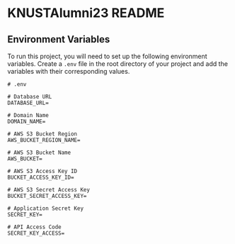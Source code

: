 # KNUSTAlumni23 README

## Environment Variables

To run this project, you will need to set up the following environment variables. Create a `.env` file in the root directory of your project and add the variables with their corresponding values.

```dotenv
# .env

# Database URL
DATABASE_URL=

# Domain Name
DOMAIN_NAME=

# AWS S3 Bucket Region
AWS_BUCKET_REGION_NAME=

# AWS S3 Bucket Name
AWS_BUCKET=

# AWS S3 Access Key ID
BUCKET_ACCESS_KEY_ID=

# AWS S3 Secret Access Key
BUCKET_SECRET_ACCESS_KEY=

# Application Secret Key
SECRET_KEY=

# API Access Code
SECRET_KEY_ACCESS=
